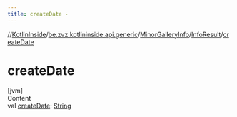 ```yaml
---
title: createDate -
---
```

//[KotlinInside](../../../index.md)/[be.zvz.kotlininside.api.generic](../../index.md)/[MinorGalleryInfo](../index.md)/[InfoResult](index.md)/[createDate](create-date.md)



# createDate  
[jvm]  
Content  
val [createDate](create-date.md): [String](https://kotlinlang.org/api/latest/jvm/stdlib/kotlin/-string/index.html)  



